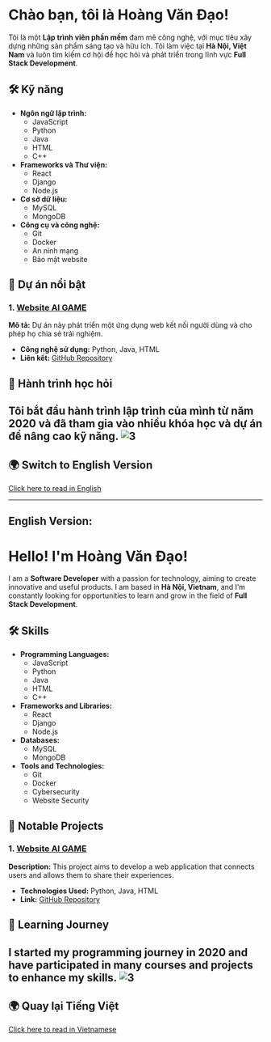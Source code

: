 # Chào bạn, tôi là Hoàng Văn Đạo!  
Tôi là một **Lập trình viên phần mềm** đam mê công nghệ, với mục tiêu xây dựng những sản phẩm sáng tạo và hữu ích. Tôi làm việc tại **Hà Nội, Việt Nam** và luôn tìm kiếm cơ hội để học hỏi và phát triển trong lĩnh vực **Full Stack Development**.

## 🛠️ Kỹ năng
- **Ngôn ngữ lập trình:** 
  - JavaScript
  - Python
  - Java
  - HTML
  - C++
- **Frameworks và Thư viện:**
  - React
  - Django
  - Node.js
- **Cơ sở dữ liệu:**
  - MySQL
  - MongoDB
- **Công cụ và công nghệ:**
  - Git
  - Docker
  - An ninh mạng
  - Bảo mật website

## 🚀 Dự án nổi bật
### 1. [Website AI GAME](link-to-your-project-1)
**Mô tả:** Dự án này phát triển một ứng dụng web kết nối người dùng và cho phép họ chia sẻ trải nghiệm.
- **Công nghệ sử dụng:** Python, Java, HTML
- **Liên kết:** [GitHub Repository](link-to-your-github-repo)

## 🌱 Hành trình học hỏi
Tôi bắt đầu hành trình lập trình của mình từ **năm 2020** và đã tham gia vào nhiều khóa học và dự án để nâng cao kỹ năng.
<img src="https://private-user-images.githubusercontent.com/142284485/375204115-d8c0c41b-9b5b-451b-92b7-285d696093a7.PNG?jwt=eyJhbGciOiJIUzI1NiIsInR5cCI6IkpXVCJ9.eyJpc3MiOiJnaXRodWIuY29tIiwiYXVkIjoicmF3LmdpdGh1YnVzZXJjb250ZW50LmNvbSIsImtleSI6ImtleTUiLCJleHAiOjE3MzkwMDcxNTIsIm5iZiI6MTczOTAwNjg1MiwicGF0aCI6Ii8xNDIyODQ0ODUvMzc1MjA0MTE1LWQ4YzBjNDFiLTliNWItNDUxYi05MmI3LTI4NWQ2OTYwOTNhNy5QTkc_WC1BbXotQWxnb3JpdGhtPUFXUzQtSE1BQy1TSEEyNTYmWC1BbXotQ3JlZGVudGlhbD1BS0lBVkNPRFlMU0E1M1BRSzRaQSUyRjIwMjUwMjA4JTJGdXMtZWFzdC0xJTJGczMlMkZhd3M0X3JlcXVlc3QmWC1BbXotRGF0ZT0yMDI1MDIwOFQwOTI3MzJaJlgtQW16LUV4cGlyZXM9MzAwJlgtQW16LVNpZ25hdHVyZT1iMzEwOWVlN2M4OTA5MWIwODE3MGQxY2RhMGJlOWE0ZjcxZGQ5YTRkODYwODUwYjMyYmFjMmFmOTQ0ZDk2NmQ0JlgtQW16LVNpZ25lZEhlYWRlcnM9aG9zdCJ9.sa-UvU5hNigeULYQOZLdXB-0b-WgMIaFjxkTLbPmqsk" alt="3" style="max-width: 100%;">
---

## 🌍 **Switch to English Version**

[Click here to read in English](#english-version)

---

## **English Version:**

# Hello! I'm Hoàng Văn Đạo!  
I am a **Software Developer** with a passion for technology, aiming to create innovative and useful products. I am based in **Hà Nội, Vietnam**, and I’m constantly looking for opportunities to learn and grow in the field of **Full Stack Development**.

## 🛠️ Skills
- **Programming Languages:** 
  - JavaScript
  - Python
  - Java
  - HTML
  - C++
- **Frameworks and Libraries:**
  - React
  - Django
  - Node.js
- **Databases:**
  - MySQL
  - MongoDB
- **Tools and Technologies:**
  - Git
  - Docker
  - Cybersecurity
  - Website Security

## 🚀 Notable Projects
### 1. [Website AI GAME](link-to-your-project-1)
**Description:** This project aims to develop a web application that connects users and allows them to share their experiences.
- **Technologies Used:** Python, Java, HTML
- **Link:** [GitHub Repository](link-to-your-github-repo)

## 🌱 Learning Journey
I started my programming journey in **2020** and have participated in many courses and projects to enhance my skills.
<img src="https://private-user-images.githubusercontent.com/142284485/375204115-d8c0c41b-9b5b-451b-92b7-285d696093a7.PNG?jwt=eyJhbGciOiJIUzI1NiIsInR5cCI6IkpXVCJ9.eyJpc3MiOiJnaXRodWIuY29tIiwiYXVkIjoicmF3LmdpdGh1YnVzZXJjb250ZW50LmNvbSIsImtleSI6ImtleTUiLCJleHAiOjE3MzkwMDcxNTIsIm5iZiI6MTczOTAwNjg1MiwicGF0aCI6Ii8xNDIyODQ0ODUvMzc1MjA0MTE1LWQ4YzBjNDFiLTliNWItNDUxYi05MmI3LTI4NWQ2OTYwOTNhNy5QTkc_WC1BbXotQWxnb3JpdGhtPUFXUzQtSE1BQy1TSEEyNTYmWC1BbXotQ3JlZGVudGlhbD1BS0lBVkNPRFlMU0E1M1BRSzRaQSUyRjIwMjUwMjA4JTJGdXMtZWFzdC0xJTJGczMlMkZhd3M0X3JlcXVlc3QmWC1BbXotRGF0ZT0yMDI1MDIwOFQwOTI3MzJaJlgtQW16LUV4cGlyZXM9MzAwJlgtQW16LVNpZ25hdHVyZT1iMzEwOWVlN2M4OTA5MWIwODE3MGQxY2RhMGJlOWE0ZjcxZGQ5YTRkODYwODUwYjMyYmFjMmFmOTQ0ZDk2NmQ0JlgtQW16LVNpZ25lZEhlYWRlcnM9aG9zdCJ9.sa-UvU5hNigeULYQOZLdXB-0b-WgMIaFjxkTLbPmqsk" alt="3" style="max-width: 100%;">
---

## 🌍 **Quay lại Tiếng Việt**

[Click here to read in Vietnamese](#chào-bạn-tôi-là-hoàng-văn-đạo)
